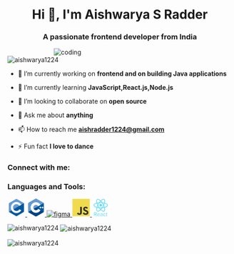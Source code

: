 <h1 align="center">Hi 👋, I'm Aishwarya S Radder</h1>
<h3 align="center">A passionate frontend developer from India</h3>
<img align="right" alt="coding" width="400" src="https://camo.githubusercontent.com/6607041227d81f650340ff070cc2843518acad359b57e5bb054a9fb7127aa041/68747470733a2f2f63646e2e6472696262626c652e636f6d2f75736572732f323634363432332f73637265656e73686f74732f353530373139362f636f6d70757465722e676966">

<p align="left"> <img src="https://komarev.com/ghpvc/?username=aishwarya1224&label=Profile%20views&color=0e75b6&style=flat" alt="aishwarya1224" /> </p>

- 🔭 I’m currently working on **frontend and on building Java applications**

- 🌱 I’m currently learning **JavaScript,React.js,Node.js**

- 👯 I’m looking to collaborate on **open source**

- 💬 Ask me about **anything**

- 📫 How to reach me **aishradder1224@gmail.com**

- ⚡ Fun fact **I love to dance**

<h3 align="left">Connect with me:</h3>
<p align="left">
</p>

<h3 align="left">Languages and Tools:</h3>
<p align="left"> <a href="https://www.cprogramming.com/" target="_blank" rel="noreferrer"> <img src="https://raw.githubusercontent.com/devicons/devicon/master/icons/c/c-original.svg" alt="c" width="40" height="40"/> </a> <a href="https://www.w3schools.com/cpp/" target="_blank" rel="noreferrer"> <img src="https://raw.githubusercontent.com/devicons/devicon/master/icons/cplusplus/cplusplus-original.svg" alt="cplusplus" width="40" height="40"/> </a> <a href="https://www.figma.com/" target="_blank" rel="noreferrer"> <img src="https://www.vectorlogo.zone/logos/figma/figma-icon.svg" alt="figma" width="40" height="40"/> </a> <a href="https://developer.mozilla.org/en-US/docs/Web/JavaScript" target="_blank" rel="noreferrer"> <img src="https://raw.githubusercontent.com/devicons/devicon/master/icons/javascript/javascript-original.svg" alt="javascript" width="40" height="40"/> </a> <a href="https://reactjs.org/" target="_blank" rel="noreferrer"> <img src="https://raw.githubusercontent.com/devicons/devicon/master/icons/react/react-original-wordmark.svg" alt="react" width="40" height="40"/> </a> </p>

<p><img align="left" src="https://github-readme-stats.vercel.app/api/top-langs?username=aishwarya1224&show_icons=true&locale=en&layout=compact" alt="aishwarya1224" /></p>

<p>&nbsp;<img align="center" src="https://github-readme-stats.vercel.app/api?username=aishwarya1224&show_icons=true&locale=en" alt="aishwarya1224" /></p>

<p><img align="center" src="https://github-readme-streak-stats.herokuapp.com/?user=aishwarya1224&" alt="aishwarya1224" /></p>
